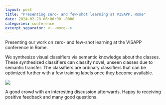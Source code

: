 ```yaml
---
layout: post
title: "Presenting zero- and few-shot learning at VISAPP, Rome"
date: 2024-02-28 06:00:00 -0000
categories: conference
excerpt_separator: <!--more-->
---
```


Presenting our work on zero- and few-shot learning at the VISAPP conference in Rome. 

We synthesize visual classifiers via semantic knowledge about the classes. 
These synthesized classifiers can classify novel, unseen classes due to semantic transfer. 
The classifiers are ordinary classifiers that can be optimized further with a few training labels once they become available.

<img src="https://gertjanburghouts.github.io/pictures/visapp2024.jpg">

A good crowd with an interesting discussion afterwards. 
Happy to receiving positive feedback and many good questions.
